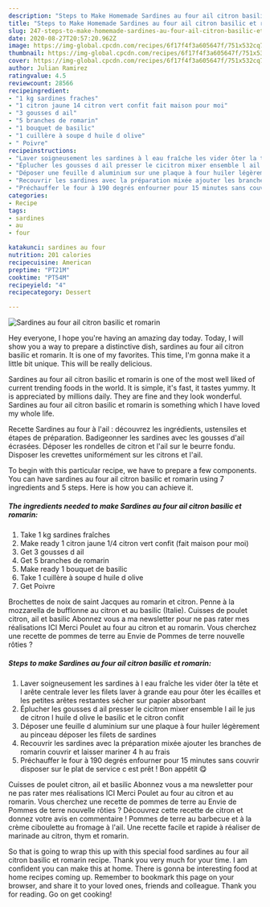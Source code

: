 ```yaml
---
description: "Steps to Make Homemade Sardines au four ail citron basilic et romarin"
title: "Steps to Make Homemade Sardines au four ail citron basilic et romarin"
slug: 247-steps-to-make-homemade-sardines-au-four-ail-citron-basilic-et-romarin
date: 2020-08-27T20:57:20.962Z
image: https://img-global.cpcdn.com/recipes/6f17f4f3a605647f/751x532cq70/sardines-au-four-ail-citron-basilic-et-romarin-photo-principale-de-la-recette.jpg
thumbnail: https://img-global.cpcdn.com/recipes/6f17f4f3a605647f/751x532cq70/sardines-au-four-ail-citron-basilic-et-romarin-photo-principale-de-la-recette.jpg
cover: https://img-global.cpcdn.com/recipes/6f17f4f3a605647f/751x532cq70/sardines-au-four-ail-citron-basilic-et-romarin-photo-principale-de-la-recette.jpg
author: Julian Ramirez
ratingvalue: 4.5
reviewcount: 28566
recipeingredient:
- "1 kg sardines fraches"
- "1 citron jaune 14 citron vert confit fait maison pour moi"
- "3 gousses d ail"
- "5 branches de romarin"
- "1 bouquet de basilic"
- "1 cuillère à soupe d huile d olive"
- " Poivre"
recipeinstructions:
- "Laver soigneusement les sardines à l eau fraîche les vider ôter la tête et l arête centrale lever les filets laver à grande eau pour ôter les écailles et les petites arêtes restantes sécher sur papier absorbant"
- "Éplucher les gousses d ail presser le cicitron mixer ensemble l ail le jus de citron l huile d olive le basilic et le citron confit"
- "Déposer une feuille d aluminium sur une plaque à four huiler légèrement au pinceau déposer les filets de sardines"
- "Recouvrir les sardines avec la préparation mixée ajouter les branches de romarin couvrir et laisser mariner 4 h au frais"
- "Préchauffer le four à 190 degrés enfourner pour 15 minutes sans couvrir disposer sur le plat de service c est prêt ! Bon appétit 😋"
categories:
- Recipe
tags:
- sardines
- au
- four

katakunci: sardines au four 
nutrition: 201 calories
recipecuisine: American
preptime: "PT21M"
cooktime: "PT54M"
recipeyield: "4"
recipecategory: Dessert

---
```



![Sardines au four ail citron basilic et romarin](https://img-global.cpcdn.com/recipes/6f17f4f3a605647f/751x532cq70/sardines-au-four-ail-citron-basilic-et-romarin-photo-principale-de-la-recette.jpg)

Hey everyone, I hope you're having an amazing day today. Today, I will show you a way to prepare a distinctive dish, sardines au four ail citron basilic et romarin. It is one of my favorites. This time, I'm gonna make it a little bit unique. This will be really delicious.

Sardines au four ail citron basilic et romarin is one of the most well liked of current trending foods in the world. It is simple, it's fast, it tastes yummy. It is appreciated by millions daily. They are fine and they look wonderful. Sardines au four ail citron basilic et romarin is something which I have loved my whole life.

Recette Sardines au four à l&#39;ail : découvrez les ingrédients, ustensiles et étapes de préparation. Badigeonner les sardines avec les gousses d&#39;ail écrasées. Déposer les rondelles de citron et l&#39;ail sur le beurre fondu. Disposer les crevettes uniformément sur les citrons et l&#39;ail.


To begin with this particular recipe, we have to prepare a few components. You can have sardines au four ail citron basilic et romarin using 7 ingredients and 5 steps. Here is how you can achieve it.

<!--inarticleads1-->

##### The ingredients needed to make Sardines au four ail citron basilic et romarin:

1. Take 1 kg sardines fraîches
1. Make ready 1 citron jaune 1/4 citron vert confit (fait maison pour moi)
1. Get 3 gousses d ail
1. Get 5 branches de romarin
1. Make ready 1 bouquet de basilic
1. Take 1 cuillère à soupe d huile d olive
1. Get  Poivre


Brochettes de noix de saint Jacques au romarin et citron. Penne à la mozzarella de bufflonne au citron et au basilic (Italie). Cuisses de poulet citron, ail et basilic Abonnez vous a ma newsletter pour ne pas rater mes réalisations ICI Merci Poulet au four au citron et au romarin. Vous cherchez une recette de pommes de terre au Envie de Pommes de terre nouvelle rôties ? 

<!--inarticleads2-->

##### Steps to make Sardines au four ail citron basilic et romarin:

1. Laver soigneusement les sardines à l eau fraîche les vider ôter la tête et l arête centrale lever les filets laver à grande eau pour ôter les écailles et les petites arêtes restantes sécher sur papier absorbant
1. Éplucher les gousses d ail presser le cicitron mixer ensemble l ail le jus de citron l huile d olive le basilic et le citron confit
1. Déposer une feuille d aluminium sur une plaque à four huiler légèrement au pinceau déposer les filets de sardines
1. Recouvrir les sardines avec la préparation mixée ajouter les branches de romarin couvrir et laisser mariner 4 h au frais
1. Préchauffer le four à 190 degrés enfourner pour 15 minutes sans couvrir disposer sur le plat de service c est prêt ! Bon appétit 😋


Cuisses de poulet citron, ail et basilic Abonnez vous a ma newsletter pour ne pas rater mes réalisations ICI Merci Poulet au four au citron et au romarin. Vous cherchez une recette de pommes de terre au Envie de Pommes de terre nouvelle rôties ? Découvrez cette recette de citron et donnez votre avis en commentaire ! Pommes de terre au barbecue et à la crème ciboulette au fromage à l&#39;ail. Une recette facile et rapide à réaliser de marinade au citron, thym et romarin. 

So that is going to wrap this up with this special food sardines au four ail citron basilic et romarin recipe. Thank you very much for your time. I am confident you can make this at home. There is gonna be interesting food at home recipes coming up. Remember to bookmark this page on your browser, and share it to your loved ones, friends and colleague. Thank you for reading. Go on get cooking!
